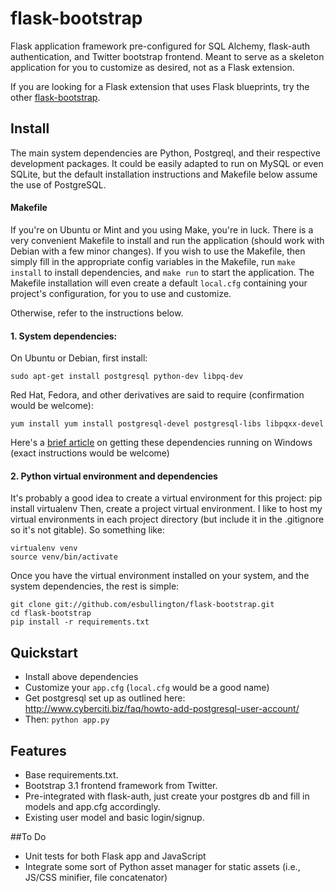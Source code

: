 # flask-bootstrap

Flask application framework pre-configured for SQL Alchemy, flask-auth authentication, and Twitter bootstrap frontend. Meant to serve as a skeleton application for you to customize as desired, not as a Flask extension.

If you are looking for a Flask extension that uses Flask blueprints, try the other [flask-bootstrap](https://github.com/mbr/flask-bootstrap).

## Install
The main system dependencies are Python, Postgreql, and their respective development packages.  It could be easily adapted to run on MySQL or even SQLite, but the default installation instructions and Makefile below assume the use of PostgreSQL.

#### Makefile
If you're on Ubuntu or Mint and you using Make, you're in luck. There is a very convenient Makefile to install and run the application (should work with Debian with a few minor changes).  If you wish to use the Makefile, then simply fill in the appropriate config variables in the Makefile, run `make install` to install dependencies, and `make run` to start the application.  The Makefile installation will even create a default `local.cfg` containing your project's configuration, for you to use and customize.

Otherwise, refer to the instructions below.

#### 1. System dependencies: 
On Ubuntu or Debian, first install:

    sudo apt-get install postgresql python-dev libpq-dev

Red Hat, Fedora, and  other derivatives are said to require (confirmation would be welcome):

    yum install yum install postgresql-devel postgresql-libs libpqxx-devel

Here's a [brief article](http://initd.org/psycopg/articles/2011/06/05/psycopg-windows-mingw/) on getting these dependencies running on Windows (exact instructions would be welcome)

#### 2. Python virtual environment and dependencies
It's probably a good idea to create a virtual environment for this project:
    pip install virtualenv
Then, create a project virtual environment.  I like to host my virtual environments in each project directory (but include it in the .gitignore so it's not gitable). So something like:

    virtualenv venv
    source venv/bin/activate

Once you have the virtual environment installed on your system, and the system dependencies, the rest is simple:

    git clone git://github.com/esbullington/flask-bootstrap.git
    cd flask-bootstrap
    pip install -r requirements.txt

    
## Quickstart
* Install above dependencies
* Customize your `app.cfg` (`local.cfg` would be a good name)
* Get postgresql set up as outlined here: http://www.cyberciti.biz/faq/howto-add-postgresql-user-account/
* Then: `python app.py`

## Features
* Base requirements.txt.
* Bootstrap 3.1 frontend framework from Twitter.
* Pre-integrated with flask-auth, just create your postgres db and fill in models and app.cfg accordingly.
* Existing user model and basic login/signup.

##To Do 
* Unit tests for both Flask app and JavaScript
* Integrate some sort of Python asset manager for static assets (i.e., JS/CSS minifier, file concatenator)
